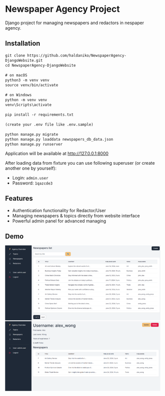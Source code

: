 # Newspaper Agency Project

Django project for managing newspapers and redactors in nespaper agency.

## Installation

```
git clone https://github.com/haldaniko/NewspaperAgency-DjangoWebsite.git
cd NewspaperAgency-DjangoWebsite

# on macOS
python3 -m venv venv
source venv/bin/activate

# on Windows
python -m venv venv
venv\Scripts\activate

pip install -r requirements.txt

(create your .env file like .env.sample)

python manage.py migrate
python manage.py loaddata newspapers_db_data.json
python manage.py runserver
```

Application will be available at http://127.0.0.1:8000


After loading data from fixture you can use following superuser (or create another one by yourself):
  - Login: `admin.user`
  - Password: `1qazcde3`


## Features

* Authentication functionality for Redactor/User
* Managing newspapers & topics directly from website interface
* Powerful admin panel for advanced managing

## Demo
![Website Interface](demo1.png)
![Website Interface](demo2.png)
